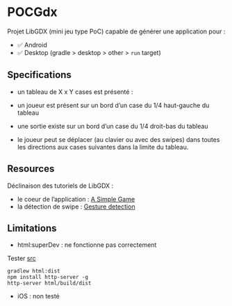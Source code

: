 # POCGdx

Projet LibGDX (mini jeu type PoC) capable de générer une application pour : 

- ✅ Android
- ✅ Desktop (gradle > desktop > other > `run` target)

## Specifications

- un tableau de X x Y cases est présenté :

- un joueur est présent sur un bord d’un case du 1/4 haut-gauche du tableau

- une sortie existe sur un bord d’un case du 1/4 droit-bas du tableau

- le joueur peut se déplacer (au clavier ou avec des swipes) dans toutes les directions aux cases suivantes dans la limite du tableau.


## Resources

Déclinaison des tutoriels de LibGDX :
- le coeur de l’application : [A Simple Game](https://libgdx.com/wiki/start/a-simple-game)
- la détection de swipe : [Gesture detection](https://libgdx.com/wiki/input/gesture-detection)

## Limitations
- html:superDev : ne fonctionne pas correctement

Tester [src](https://libgdx.com/wiki/deployment/deploying-your-application#deploy-web)
````
gradlew html:dist
npm install http-server -g
http-server html/build/dist
````

- iOS : non testé